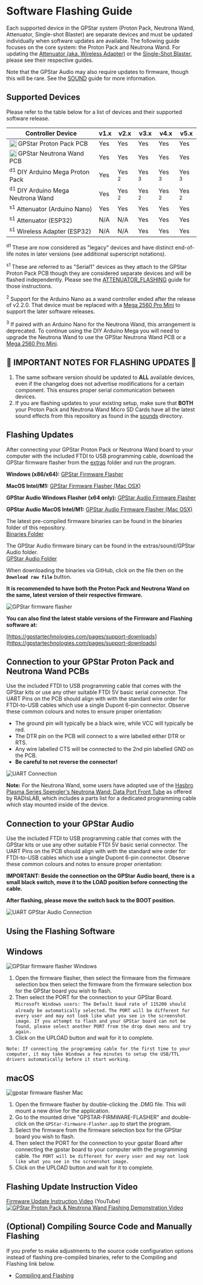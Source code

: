 # Software Flashing Guide

Each supported device in the GPStar system (Proton Pack, Neutrona Wand, Attenuator, Single-shot Blaster) are separate devices and must be updated individually when software updates are available. The following guide focuses on the core system: the Proton Pack and Neutrona Wand. For updating the [Attenuator (aka. Wireless Adapter)](ATTENUATOR_FLASHING.md) or the [Single-Shot Blaster](SINGLESHOT.md), please see their respective guides.

Note that the GPStar Audio may also require updates to firmware, though this will be rare. See the [SOUND](SOUND.md) guide for more information.

## Supported Devices

Please refer to the table below for a list of devices and their supported software release.

| Controller Device | v1.x | v2.x | v3.x | v4.x | v5.x |
|-------------------|------|------|------|------|------|
| <img src='images/gpstar_logo.png' width=20 align="left"/> GPStar Proton Pack PCB   | Yes | Yes | Yes | Yes | Yes |
| <img src='images/gpstar_logo.png' width=20 align="left"/> GPStar Neutrona Wand PCB | Yes | Yes | Yes | Yes | Yes |
| <sup>d1</sup> DIY Arduino Mega Proton Pack   | Yes | Yes <sup>2</sup> | Yes <sup>3</sup> | Yes <sup>3</sup> | Yes <sup>3</sup> |
| <sup>d1</sup> DIY Arduino Mega Neutrona Wand | Yes | Yes <sup>2</sup> | Yes <sup>2</sup> | Yes <sup>2</sup> | Yes <sup>2</sup> |
| <sup>s1</sup> Attenuator (Arduino Nano) | Yes | Yes | Yes | Yes | Yes |
| <sup>s1</sup> Attenuator (ESP32)        | N/A | N/A | Yes | Yes | Yes |
| <sup>s1</sup> Wireless Adapter (ESP32)  | N/A | N/A | Yes | Yes | Yes |

<sup>d1</sup> These are now considered as "legacy" devices and have distinct end-of-life notes in later versions (see additional superscript notations).

<sup>s1</sup> These are referred to as "Serial1" devices as they attach to the GPStar Proton Pack PCB though they are considered separate devices and will be flashed independently. Please see the [ATTENUATOR_FLASHING](ATTENUATOR_FLASHING.md) guide for those instructions.

<sup>2</sup> Support for the Arduino Nano as a wand controller ended after the release of v2.2.0. That device must be replaced with a [Mega 2560 Pro Mini](https://www.amazon.com/s?k=Mega+2560+PRO+MINI) to support the later software releases.

<sup>3</sup> If paired with an Arduino Nano for the Neutrona Wand, this arrangement is deprecated. To continue using the DIY Arduino Mega you will need to upgrade the Neutrona Wand to use the GPStar Neutrona Wand PCB or a [Mega 2560 Pro Mini](https://www.amazon.com/s?k=Mega+2560+PRO+MINI).

## 📝 IMPORTANT NOTES FOR FLASHING UPDATES 📝

1. The same software version should be updated to **ALL** available devices, even if the changelog does not advertise modifications for a certain component. This ensures proper serial communication between devices.
1. If you are flashing updates to your existing setup, make sure that **BOTH** your Proton Pack and Neutrona Wand Micro SD Cards have all the latest sound effects from this repository as found in the [sounds](sounds/) directory.

## Flashing Updates
After connecting your GPStar Proton Pack or Neutrona Wand board to your computer with the included FTDI to USB programming cable, download the GPStar firmware flasher from the [extras](extras/) folder and run the program.

**Windows (x86/x64):** [GPStar Firmware Flasher](extras/gpstarFirmwareFlasher.exe?raw=1)

**MacOS Intel/M1:** [GPStar Firmware Flasher (Mac OSX)](extras/GPStar-Firmware-Flasher-Mac.dmg?raw=1)

**GPStar Audio Windows Flasher (x64 only):** [GPStar Audio Firmware Flasher](extras/sound/GPStar%20Audio/gpstarAudioFirmwareFlasher.exe?raw=1)

**GPStar Audio MacOS Intel/M1:** [GPStar Audio Firmware Flasher (Mac OSX)](extras/sound/GPStar%20Audio/GPStar-Audio-Firmware-Flasher-Mac.dmg?raw=1)

The latest pre-compiled firmware binaries can be found in the binaries folder of this repository.\
[Binaries Folder](binaries/)

The GPStar Audio firmware binary can be found in the extras/sound/GPStar Audio folder.\
[GPStar Audio Folder](extras/sound/GPStar%20Audio/)

When downloading the binaries via GitHub, click on the file then on the **`Download raw file`** button.

**It is recommended to have both the Proton Pack and Neutrona Wand on the same, latest version of their respective firmware.**

![GPStar firmware flasher](images/flashDownload.png)

**You can also find the latest stable versions of the Firmware and Flashing software at:**

[https://gpstartechnologies.com/pages/support-downloads](https://gpstartechnologies.com/pages/support-downloads)

## Connection to your GPStar Proton Pack and Neutrona Wand PCBs
Use the included FTDI to USB programming cable that comes with the GPStar kits or use any other suitable FTDI 5V basic serial connector. The UART Pins on the PCB should align with with the standard wire order for FTDI-to-USB cables which use a single Dupont 6-pin connector. Observe these common colours and notes to ensure proper orientation:

- The ground pin will typically be a black wire, while VCC will typically be red.
- The DTR pin on the PCB will connect to a wire labelled either DTR or RTS.
- Any wire labelled CTS will be connected to the 2nd pin labelled GND on the PCB.
- **Be careful to not reverse the connector!**

![UART Connection](images/uart_pack.jpg)

**Note:** For the Neutrona Wand, some users have adopted use of the [Hasbro Plasma Series Spengler's Neutrona Wand: Data Port Front Tube](https://www.etsy.com/listing/1756220009/) as offered by RADIsLAB, which includes a parts list for a dedicated programming cable which stay mounted inside of the device.

## Connection to your GPStar Audio
Use the included FTDI to USB programming cable that comes with the GPStar kits or use any other suitable FTDI 5V basic serial connector. The UART Pins on the PCB should align with with the standard wire order for FTDI-to-USB cables which use a single Dupont 6-pin connector. Observe these common colours and notes to ensure proper orientation:

**IMPORTANT: Beside the connection on the GPStar Audio board, there is a small black switch, move it to the LOAD position before connecting the cable.**

**After flashing, please move the switch back to the BOOT position.**

![UART GPStar Audio Connection](images/uart_gpstar_audio.jpg)

## Using the Flashing Software

## Windows ##

![GPStar firmware flasher Windows](images/flash-gpstar-1-firmware.png)

1. Open the firmware flasher, then select the firmware from the firmware selection box then select the firmware from the firmware selection box for the GPStar board you wish to flash.
1. Then select the PORT for the connection to your GPStar Board. `Microsoft Windows users: The Default baud rate of 115200 should already be automatically selected.` `The PORT will be different for every user and may not look like what you see in the screenshot image. If you attempt to flash and your GPStar board can not be found, please select another PORT from the drop down menu and try again.`
1. Click on the UPLOAD button and wait for it to complete.

`Note: If connecting the programming cable for the first time to your computer, it may take Windows a few minutes to setup the USB/TTL drivers automatically before it start working.`

## macOS ##

![gpstar firmware flasher Mac](images/flash-gpstar-firmware-mac.png)

1. Open the firmware flasher by double-clicking the .DMG file. This will mount a new drive for the application.
1. Go to the mounted drive "GPSTAR-FIRMWARE-FLASHER" and double-click on the `GPStar-Firmware-Flasher.app` to start the program.
1. Select the firmware from the firmware selection box for the GPStar board you wish to flash.
1. Then select the PORT for the connection to your gpstar Board after connecting the gpstar board to your computer with the programming cable. `The PORT will be different for every user and may not look like what you see in the screenshot image.`
1. Click on the UPLOAD button and wait for it to complete.

## Flashing Update Instruction Video ##

[Firmware Update Instruction Video](https://www.youtube.com/watch?v=Hbk-RCVR1ew) (YouTube)
[![GPStar Proton Pack & Neutrona Wand Flashing Demonstration Video](https://img.youtube.com/vi/Hbk-RCVR1ew/maxresdefault.jpg)](https://www.youtube.com/watch?v=Hbk-RCVR1ew)

## (Optional) Compiling Source Code and Manually Flashing ##

If you prefer to make adjustments to the source code configuration options instead of flashing pre-compiled binaries, refer to the Compiling and Flashing link below.

* [Compiling and Flashing](COMPILING_FLASHING.md)
